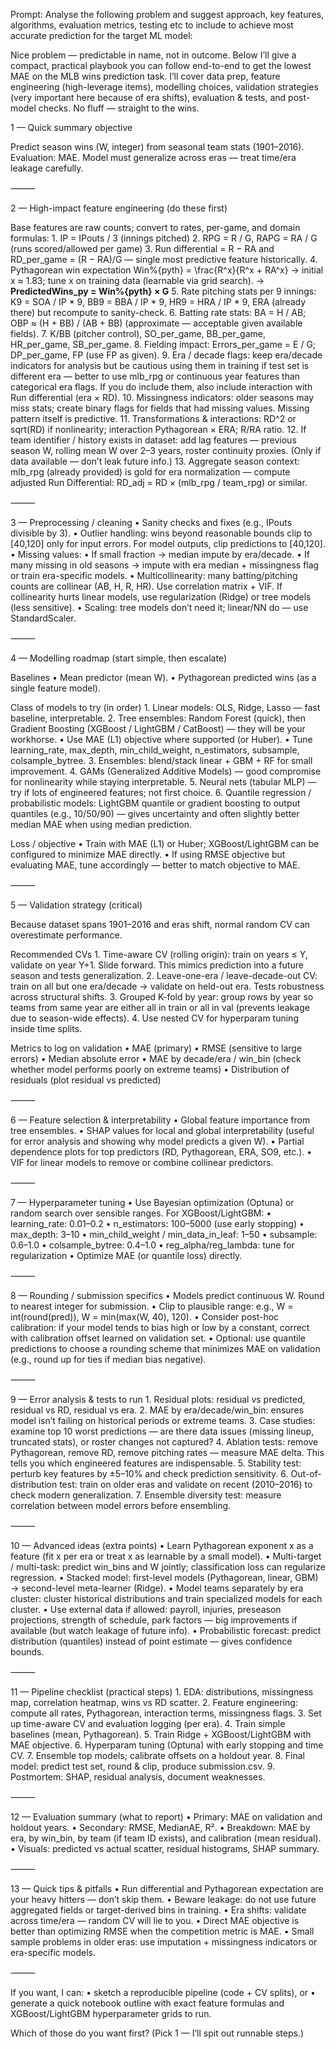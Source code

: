 Prompt: Analyse the following problem and suggest approach, key features, algorithms, evaluation metrics, testing etc to include to achieve most accurate prediction for the target ML model:


Nice problem — predictable in name, not in outcome. Below I’ll give a compact, practical playbook you can follow end-to-end to get the lowest MAE on the MLB wins prediction task. I’ll cover data prep, feature engineering (high-leverage items), modelling choices, validation strategies (very important here because of era shifts), evaluation & tests, and post-model checks. No fluff — straight to the wins.

1 — Quick summary objective

Predict season wins (W, integer) from seasonal team stats (1901–2016). Evaluation: MAE. Model must generalize across eras — treat time/era leakage carefully.

⸻

2 — High-impact feature engineering (do these first)

Base features are raw counts; convert to rates, per-game, and domain formulas:
	1.	IP = IPouts / 3 (innings pitched)
	2.	RPG = R / G, RAPG = RA / G (runs scored/allowed per game)
	3.	Run differential = R − RA and RD_per_game = (R − RA)/G — single most predictive feature historically.
	4.	Pythagorean win expectation
Win\%{pyth} = \frac{R^x}{R^x + RA^x} → initial x ≈ 1.83; tune x on training data (learnable via grid search).
→ **PredictedWins_py = Win%{pyth} × G**
	5.	Rate pitching stats per 9 innings: K9 = SOA / IP * 9, BB9 = BBA / IP * 9, HR9 = HRA / IP * 9, ERA (already there) but recompute to sanity-check.
	6.	Batting rate stats: BA = H / AB; OBP ≈ (H + BB) / (AB + BB) (approximate — acceptable given available fields).
	7.	K/BB (pitcher control), SO_per_game, BB_per_game, HR_per_game, SB_per_game.
	8.	Fielding impact: Errors_per_game = E / G; DP_per_game, FP (use FP as given).
	9.	Era / decade flags: keep era/decade indicators for analysis but be cautious using them in training if test set is different era — better to use mlb_rpg or continuous year features than categorical era flags. If you do include them, also include interaction with Run differential (era × RD).
	10.	Missingness indicators: older seasons may miss stats; create binary flags for fields that had missing values. Missing pattern itself is predictive.
	11.	Transformations & interactions: RD^2 or sqrt(RD) if nonlinearity; interaction Pythagorean × ERA; R/RA ratio.
	12.	If team identifier / history exists in dataset: add lag features — previous season W, rolling mean W over 2–3 years, roster continuity proxies. (Only if data available — don’t leak future info.)
	13.	Aggregate season context: mlb_rpg (already provided) is gold for era normalization — compute adjusted Run Differential: RD_adj = RD × (mlb_rpg / team_rpg) or similar.

⸻

3 — Preprocessing / cleaning
	•	Sanity checks and fixes (e.g., IPouts divisible by 3).
	•	Outlier handling: wins beyond reasonable bounds clip to [40,120] only for input errors. For model outputs, clip predictions to [40,120].
	•	Missing values:
	•	If small fraction → median impute by era/decade.
	•	If many missing in old seasons → impute with era median + missingness flag or train era-specific models.
	•	Multicollinearity: many batting/pitching counts are collinear (AB, H, R, HR). Use correlation matrix + VIF. If collinearity hurts linear models, use regularization (Ridge) or tree models (less sensitive).
	•	Scaling: tree models don’t need it; linear/NN do — use StandardScaler.

⸻

4 — Modelling roadmap (start simple, then escalate)

Baselines
	•	Mean predictor (mean W).
	•	Pythagorean predicted wins (as a single feature model).

Class of models to try (in order)
	1.	Linear models: OLS, Ridge, Lasso — fast baseline, interpretable.
	2.	Tree ensembles: Random Forest (quick), then Gradient Boosting (XGBoost / LightGBM / CatBoost) — they will be your workhorse.
	•	Use MAE (L1) objective where supported (or Huber).
	•	Tune learning_rate, max_depth, min_child_weight, n_estimators, subsample, colsample_bytree.
	3.	Ensembles: blend/stack linear + GBM + RF for small improvement.
	4.	GAMs (Generalized Additive Models) — good compromise for nonlinearity while staying interpretable.
	5.	Neural nets (tabular MLP) — try if lots of engineered features; not first choice.
	6.	Quantile regression / probabilistic models: LightGBM quantile or gradient boosting to output quantiles (e.g., 10/50/90) — gives uncertainty and often slightly better median MAE when using median prediction.

Loss / objective
	•	Train with MAE (L1) or Huber; XGBoost/LightGBM can be configured to minimize MAE directly.
	•	If using RMSE objective but evaluating MAE, tune accordingly — better to match objective to MAE.

⸻

5 — Validation strategy (critical)

Because dataset spans 1901–2016 and eras shift, normal random CV can overestimate performance.

Recommended CVs
	1.	Time-aware CV (rolling origin): train on years ≤ Y, validate on year Y+1. Slide forward. This mimics prediction into a future season and tests generalization.
	2.	Leave-one-era / leave-decade-out CV: train on all but one era/decade → validate on held-out era. Tests robustness across structural shifts.
	3.	Grouped K-fold by year: group rows by year so teams from same year are either all in train or all in val (prevents leakage due to season-wide effects).
	4.	Use nested CV for hyperparam tuning inside time splits.

Metrics to log on validation
	•	MAE (primary)
	•	RMSE (sensitive to large errors)
	•	Median absolute error
	•	MAE by decade/era / win_bin (check whether model performs poorly on extreme teams)
	•	Distribution of residuals (plot residual vs predicted)

⸻

6 — Feature selection & interpretability
	•	Global feature importance from tree ensembles.
	•	SHAP values for local and global interpretability (useful for error analysis and showing why model predicts a given W).
	•	Partial dependence plots for top predictors (RD, Pythagorean, ERA, SO9, etc.).
	•	VIF for linear models to remove or combine collinear predictors.

⸻

7 — Hyperparameter tuning
	•	Use Bayesian optimization (Optuna) or random search over sensible ranges. For XGBoost/LightGBM:
	•	learning_rate: 0.01–0.2
	•	n_estimators: 100–5000 (use early stopping)
	•	max_depth: 3–10
	•	min_child_weight / min_data_in_leaf: 1–50
	•	subsample: 0.6–1.0
	•	colsample_bytree: 0.4–1.0
	•	reg_alpha/reg_lambda: tune for regularization
	•	Optimize MAE (or quantile loss) directly.

⸻

8 — Rounding / submission specifics
	•	Models predict continuous W. Round to nearest integer for submission.
	•	Clip to plausible range: e.g., W = int(round(pred)), W = min(max(W, 40), 120).
	•	Consider post-hoc calibration: if your model tends to bias high or low by a constant, correct with calibration offset learned on validation set.
	•	Optional: use quantile predictions to choose a rounding scheme that minimizes MAE on validation (e.g., round up for ties if median bias negative).

⸻

9 — Error analysis & tests to run
	1.	Residual plots: residual vs predicted, residual vs RD, residual vs era.
	2.	MAE by era/decade/win_bin: ensures model isn’t failing on historical periods or extreme teams.
	3.	Case studies: examine top 10 worst predictions — are there data issues (missing lineup, truncated stats), or roster changes not captured?
	4.	Ablation tests: remove Pythagorean, remove RD, remove pitching rates — measure MAE delta. This tells you which engineered features are indispensable.
	5.	Stability test: perturb key features by ±5–10% and check prediction sensitivity.
	6.	Out-of-distribution test: train on older eras and validate on recent (2010–2016) to check modern generalization.
	7.	Ensemble diversity test: measure correlation between model errors before ensembling.

⸻

10 — Advanced ideas (extra points)
	•	Learn Pythagorean exponent x as a feature (fit x per era or treat x as learnable by a small model).
	•	Multi-target / multi-task: predict win_bins and W jointly; classification loss can regularize regression.
	•	Stacked model: first-level models (Pythagorean, linear, GBM) → second-level meta-learner (Ridge).
	•	Model teams separately by era cluster: cluster historical distributions and train specialized models for each cluster.
	•	Use external data if allowed: payroll, injuries, preseason projections, strength of schedule, park factors — big improvements if available (but watch leakage of future info).
	•	Probabilistic forecast: predict distribution (quantiles) instead of point estimate — gives confidence bounds.

⸻

11 — Pipeline checklist (practical steps)
	1.	EDA: distributions, missingness map, correlation heatmap, wins vs RD scatter.
	2.	Feature engineering: compute all rates, Pythagorean, interaction terms, missingness flags.
	3.	Set up time-aware CV and evaluation logging (per era).
	4.	Train simple baselines (mean, Pythagorean).
	5.	Train Ridge + XGBoost/LightGBM with MAE objective.
	6.	Hyperparam tuning (Optuna) with early stopping and time CV.
	7.	Ensemble top models; calibrate offsets on a holdout year.
	8.	Final model: predict test set, round & clip, produce submission.csv.
	9.	Postmortem: SHAP, residual analysis, document weaknesses.

⸻

12 — Evaluation summary (what to report)
	•	Primary: MAE on validation and holdout years.
	•	Secondary: RMSE, MedianAE, R².
	•	Breakdown: MAE by era, by win_bin, by team (if team ID exists), and calibration (mean residual).
	•	Visuals: predicted vs actual scatter, residual histograms, SHAP summary.

⸻

13 — Quick tips & pitfalls
	•	Run differential and Pythagorean expectation are your heavy hitters — don’t skip them.
	•	Beware leakage: do not use future aggregated fields or target-derived bins in training.
	•	Era shifts: validate across time/era — random CV will lie to you.
	•	Direct MAE objective is better than optimizing RMSE when the competition metric is MAE.
	•	Small sample problems in older eras: use imputation + missingness indicators or era-specific models.

⸻

If you want, I can:
	•	sketch a reproducible pipeline (code + CV splits), or
	•	generate a quick notebook outline with exact feature formulas and XGBoost/LightGBM hyperparameter grids to run.

Which of those do you want first? (Pick 1 — I’ll spit out runnable steps.)